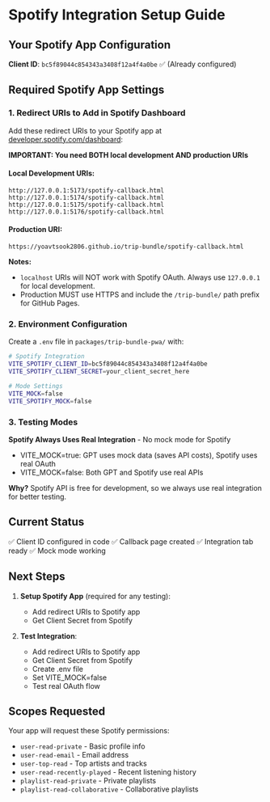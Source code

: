 # Spotify Integration Setup Guide

## Your Spotify App Configuration

**Client ID**: `bc5f89044c854343a3408f12a4f4a0be` ✅ (Already configured)

## Required Spotify App Settings

### 1. Redirect URIs to Add in Spotify Dashboard

Add these redirect URIs to your Spotify app at [developer.spotify.com/dashboard](https://developer.spotify.com/dashboard):

**IMPORTANT: You need BOTH local development AND production URIs**

#### Local Development URIs:
```
http://127.0.0.1:5173/spotify-callback.html
http://127.0.0.1:5174/spotify-callback.html  
http://127.0.0.1:5175/spotify-callback.html
http://127.0.0.1:5176/spotify-callback.html
```

#### Production URI:
```
https://yoavtsook2806.github.io/trip-bundle/spotify-callback.html
```

**Notes:** 
- `localhost` URIs will NOT work with Spotify OAuth. Always use `127.0.0.1` for local development.
- Production MUST use HTTPS and include the `/trip-bundle/` path prefix for GitHub Pages.

### 2. Environment Configuration

Create a `.env` file in `packages/trip-bundle-pwa/` with:

```bash
# Spotify Integration
VITE_SPOTIFY_CLIENT_ID=bc5f89044c854343a3408f12a4f4a0be
VITE_SPOTIFY_CLIENT_SECRET=your_client_secret_here

# Mode Settings
VITE_MOCK=false
VITE_SPOTIFY_MOCK=false
```

### 3. Testing Modes

**Spotify Always Uses Real Integration** - No mock mode for Spotify
- VITE_MOCK=true: GPT uses mock data (saves API costs), Spotify uses real OAuth
- VITE_MOCK=false: Both GPT and Spotify use real APIs

**Why?** Spotify API is free for development, so we always use real integration for better testing.

## Current Status

✅ Client ID configured in code
✅ Callback page created
✅ Integration tab ready
✅ Mock mode working

## Next Steps

1. **Setup Spotify App** (required for any testing):
   - Add redirect URIs to Spotify app
   - Get Client Secret from Spotify

2. **Test Integration**:
   - Add redirect URIs to Spotify app
   - Get Client Secret from Spotify
   - Create .env file
   - Set VITE_MOCK=false
   - Test real OAuth flow

## Scopes Requested

Your app will request these Spotify permissions:
- `user-read-private` - Basic profile info
- `user-read-email` - Email address  
- `user-top-read` - Top artists and tracks
- `user-read-recently-played` - Recent listening history
- `playlist-read-private` - Private playlists
- `playlist-read-collaborative` - Collaborative playlists
